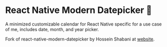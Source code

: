 # React Native Modern Datepicker 📆

A minimized customizable calendar for React Native specific for a use case of me, includes date, month, and year picker.

Fork of react-native-modern-datepicker by Hossein Shabani at [website](https://hosseinshabani.github.io/react-native-modern-datepicker).
